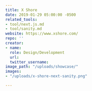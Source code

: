 ```yaml
---
title: X Shore
date: 2019-01-29 05:00:00 -0500
related_tools:
- tool/next.js.md
- tool/sanity.md
website: https://www.xshore.com/
repo: ''
creator:
- name: 
  role: Design/Development
  url: 
  twitter_username: 
image_path: "/uploads/showcase/"
images:
- "/uploads/x-shore-next-sanity.png"

---
```

